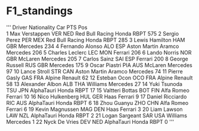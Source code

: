 # F1_standings
'''
	Driver	Nationality	Car	PTS
Pos				
1	Max Verstappen VER	NED	Red Bull Racing Honda RBPT	575
2	Sergio Perez PER	MEX	Red Bull Racing Honda RBPT	285
3	Lewis Hamilton HAM	GBR	Mercedes	234
4	Fernando Alonso ALO	ESP	Aston Martin Aramco Mercedes	206
5	Charles Leclerc LEC	MON	Ferrari	206
6	Lando Norris NOR	GBR	McLaren Mercedes	205
7	Carlos Sainz SAI	ESP	Ferrari	200
8	George Russell RUS	GBR	Mercedes	175
9	Oscar Piastri PIA	AUS	McLaren Mercedes	97
10	Lance Stroll STR	CAN	Aston Martin Aramco Mercedes	74
11	Pierre Gasly GAS	FRA	Alpine Renault	62
12	Esteban Ocon OCO	FRA	Alpine Renault	58
13	Alexander Albon ALB	THA	Williams Mercedes	27
14	Yuki Tsunoda TSU	JPN	AlphaTauri Honda RBPT	17
15	Valtteri Bottas BOT	FIN	Alfa Romeo Ferrari	10
16	Nico Hulkenberg HUL	GER	Haas Ferrari	9
17	Daniel Ricciardo RIC	AUS	AlphaTauri Honda RBPT	6
18	Zhou Guanyu ZHO	CHN	Alfa Romeo Ferrari	6
19	Kevin Magnussen MAG	DEN	Haas Ferrari	3
20	Liam Lawson LAW	NZL	AlphaTauri Honda RBPT	2
21	Logan Sargeant SAR	USA	Williams Mercedes	1
22	Nyck De Vries DEV	NED	AlphaTauri Honda RBPT	0
'''
